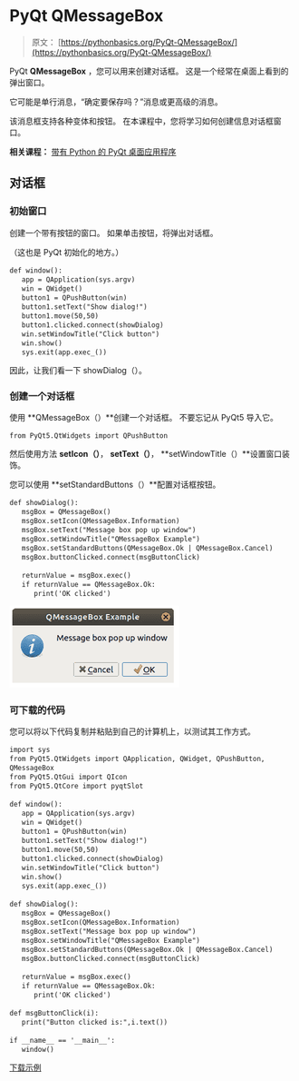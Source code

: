 # PyQt QMessageBox

> 原文： [https://pythonbasics.org/PyQt-QMessageBox/](https://pythonbasics.org/PyQt-QMessageBox/)

PyQt **QMessageBox** ，您可以用来创建对话框。 这是一个经常在桌面上看到的弹出窗口。

它可能是单行消息，“确定要保存吗？”消息或更高级的消息。

该消息框支持各种变体和按钮。 在本课程中，您将学习如何创建信息对话框窗口。

**相关课程：**
[带有 Python 的 PyQt 桌面应用程序](https://gum.co/pysqtsamples)

## 对话框

### 初始窗口

创建一个带有按钮的窗口。 如果单击按钮，将弹出对话框。

（这也是 PyQt 初始化的地方。）

```
def window():
   app = QApplication(sys.argv)
   win = QWidget()
   button1 = QPushButton(win)
   button1.setText("Show dialog!")
   button1.move(50,50)
   button1.clicked.connect(showDialog)
   win.setWindowTitle("Click button")
   win.show()
   sys.exit(app.exec_())

```

因此，让我们看一下 showDialog（）。

### 创建一个对话框

使用 **QMessageBox（）**创建一个对话框。 不要忘记从 PyQt5 导入它。

```
from PyQt5.QtWidgets import QPushButton

```

然后使用方法 **setIcon（）**， **setText（）**， **setWindowTitle（）**设置窗口装饰。

您可以使用 **setStandardButtons（）**配置对话框按钮。

```
def showDialog():
   msgBox = QMessageBox()
   msgBox.setIcon(QMessageBox.Information)
   msgBox.setText("Message box pop up window")
   msgBox.setWindowTitle("QMessageBox Example")
   msgBox.setStandardButtons(QMessageBox.Ok | QMessageBox.Cancel)
   msgBox.buttonClicked.connect(msgButtonClick)

   returnValue = msgBox.exec()
   if returnValue == QMessageBox.Ok:
      print('OK clicked')

```

![pyqt messagebox](img/ef85022bec451c83cd8bd1f89fab9116.jpg)

### 可下载的代码

您可以将以下代码复制并粘贴到自己的计算机上，以测试其工作方式。

```
import sys
from PyQt5.QtWidgets import QApplication, QWidget, QPushButton, QMessageBox
from PyQt5.QtGui import QIcon
from PyQt5.QtCore import pyqtSlot

def window():
   app = QApplication(sys.argv)
   win = QWidget()
   button1 = QPushButton(win)
   button1.setText("Show dialog!")
   button1.move(50,50)
   button1.clicked.connect(showDialog)
   win.setWindowTitle("Click button")
   win.show()
   sys.exit(app.exec_())

def showDialog():
   msgBox = QMessageBox()
   msgBox.setIcon(QMessageBox.Information)
   msgBox.setText("Message box pop up window")
   msgBox.setWindowTitle("QMessageBox Example")
   msgBox.setStandardButtons(QMessageBox.Ok | QMessageBox.Cancel)
   msgBox.buttonClicked.connect(msgButtonClick)

   returnValue = msgBox.exec()
   if returnValue == QMessageBox.Ok:
      print('OK clicked')

def msgButtonClick(i):
   print("Button clicked is:",i.text())

if __name__ == '__main__': 
   window()

```

[下载示例](https://gum.co/pysqtsamples)
